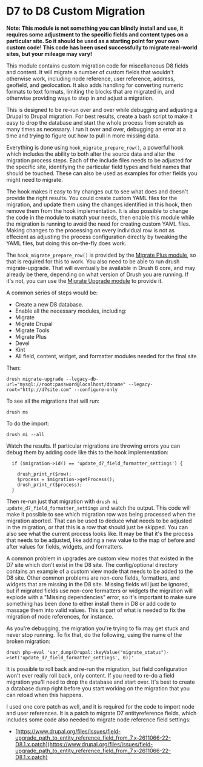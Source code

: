 # D7 to D8 Custom Migration

**Note: This module is not something you can blindly install and use, it requires some adjustment
to the specific fields and content types on a particular site. So it should be used as a starting
point for your own custom code! This code has been used successfully to migrate real-world sites, but your mileage may vary!**

This module contains custom migration code for miscellaneous D8 fields and content. It will migrate a number
of custom fields that wouldn't otherwise work, including node reference, user reference,
address, geofield, and geolocation. It also adds handling for converting numeric formats to text
formats, limiting the blocks that are migrated in, and otherwise providing ways to step in and adjust a migration.

This is designed to be re-run over and over while debugging and adjusting a Drupal to Drupal migration. For best results,
create a bash script to make it easy to drop the database and start the whole process from scratch as many times as necessary.
I run it over and over, debugging an error at a time and trying to figure out how to pull in more missing data.

Everything is done using ```hook_migrate_prepare_row()```, a powerful hook which includes the ability to both alter the
source data and alter the migration process steps. Each of the include files needs to be adjusted
for the specific site, identifying the particular field types and field names that should be touched.
These can also be used as examples for other fields you might need to migrate.

The hook makes it easy to try changes out to see what does and doesn't provide the right results.
You could create custom YAML files for the migration, and update them using the changes identified in this hook, then remove them from the hook implementation.
It is also possible to change the code in the module to match your needs, then enable this module while the migration is running to avoid the need for creating custom YAML files.
Making changes to the processing on every individual row is not as effecient as adjusting the process configuration directly by tweaking
the YAML files, but doing this on-the-fly does work.

The ```hook_migrate_prepare_row()``` is provided by the [Migrate Plus module](https://www.drupal.org/project/migrate_plus), so that is required for this to work.
You also need to be able to run drush migrate-upgrade. That will eventually be available in Drush 8
core, and may already be there, depending on what version of Drush you are running. If it's not, you
can use the [Migrate Upgrade module](https://www.drupal.org/project/migrate_upgrade) to provide it.

A common series of steps would be:

- Create a new D8 database.
- Enable all the necessary modules, including:
 - Migrate
 - Migrate Drupal
 - Migrate Tools
 - Migrate Plus
 - Devel
 - Kint
 - All field, content, widget, and formatter modules needed for the final site

Then:

```
drush migrate-upgrade --legacy-db-url="mysql://root:password@localhost/dbname" --legacy-root="http://d7site.com" --configure-only
```

To see all the migrations that will run:

```
drush ms
```

To do the import:

```
drush mi --all
```

Watch the results. If particular migrations are throwing errors you can debug them by adding code like this to the hook implementation:

```
  if ($migration->id() == 'update_d7_field_formatter_settings') {

    drush_print_r($row);
    $process = $migration->getProcess();
    drush_print_r($process);
  }

```

Then re-run just that migration with ```drush mi update_d7_field_formatter_settings``` and watch the output. This code will make it possible to see which migration row was being processed when the migration aborted. That can be used to deduce
what needs to be adjusted in the migration, or that this is a row that should just be skipped. You can also see what the current process looks like. It may be that it's the process that needs to be adjusted, like adding a new value to the map
of before and after values for fields, widgets, and formatters.

A common problem in upgrades are custom view modes that existed in the D7 site which don't exist in the D8 site.
The config/optional directory contains an example of a custom view mode that needs to be added to the D8 site.
Other common problems are non-core fields, formatters, and widgets that are missing in the D8 site. Missing fields
will just be ignored, but if migrated fields use non-core formatters or widgets the migration will explode with a
"Missing dependencies" error, so it's important to make sure something has been done to either install them in D8 or
add code to massage them into valid values. This is part of what is needed to fix the migration of node references,
for instance.

As you're debugging, the migration you're trying to fix may get stuck and never stop running. To fix that, do the following, using the name of the broken migration:

```
drush php-eval 'var_dump(Drupal::keyValue("migrate_status")->set('update_d7_field_formatter_settings', 0))'
```

It is possible to roll back and re-run the migration, but field configuration won't ever really roll back, only content. If you need to re-do a field
migration you'll need to drop the database and start over. It's best to create a database dump right before you start working on the migration that you
can reload when this happens.

I used one core patch as well, and it is required for the code to import node and user references. It is a patch to migrate D7 entityreference fields, which includes some code also needed to migrate node reference field settings:

- [https://www.drupal.org/files/issues/field-upgrade_path_to_entity_reference_field_from_7.x-2611066-22-D8.1.x.patch](https://www.drupal.org/files/issues/field-upgrade_path_to_entity_reference_field_from_7.x-2611066-22-D8.1.x.patch)
